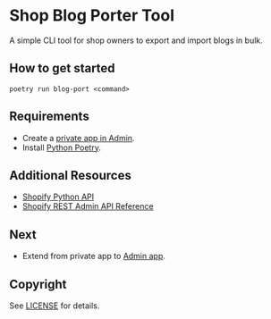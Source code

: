 # Shop Blog Porter Tool

A simple CLI tool for shop owners to export and import blogs in bulk.


## How to get started

```poetry run blog-port <command>```


## Requirements

- Create a [private app in Admin](http://docs.shopify.com/api/tutorials/creating-a-private-app).
- Install [Python Poetry](https://python-poetry.org/docs/).


## Additional Resources

- [Shopify Python API](https://github.com/Shopify/shopify_python_api)
- [Shopify REST Admin API Reference](https://shopify.dev/api/admin-rest)


## Next

- Extend from private app to [Admin app](https://shopify.dev/api/admin-extensions).


## Copyright

See [LICENSE](LICENSE.txt) for details.
